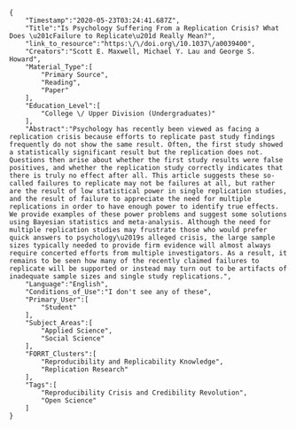 
    {
        "Timestamp":"2020-05-23T03:24:41.687Z",
        "Title":"Is Psychology Suffering From a Replication Crisis? What Does \u201cFailure to Replicate\u201d Really Mean?",
        "link_to_resource":"https:\/\/doi.org\/10.1037\/a0039400",
        "Creators":"Scott E. Maxwell, Michael Y. Lau and George S. Howard",
        "Material_Type":[
            "Primary Source",
            "Reading",
            "Paper"
        ],
        "Education_Level":[
            "College \/ Upper Division (Undergraduates)"
        ],
        "Abstract":"Psychology has recently been viewed as facing a replication crisis because efforts to replicate past study findings frequently do not show the same result. Often, the first study showed a statistically significant result but the replication does not. Questions then arise about whether the first study results were false positives, and whether the replication study correctly indicates that there is truly no effect after all. This article suggests these so-called failures to replicate may not be failures at all, but rather are the result of low statistical power in single replication studies, and the result of failure to appreciate the need for multiple replications in order to have enough power to identify true effects. We provide examples of these power problems and suggest some solutions using Bayesian statistics and meta-analysis. Although the need for multiple replication studies may frustrate those who would prefer quick answers to psychology\u2019s alleged crisis, the large sample sizes typically needed to provide firm evidence will almost always require concerted efforts from multiple investigators. As a result, it remains to be seen how many of the recently claimed failures to replicate will be supported or instead may turn out to be artifacts of inadequate sample sizes and single study replications.",
        "Language":"English",
        "Conditions_of_Use":"I don't see any of these",
        "Primary_User":[
            "Student"
        ],
        "Subject_Areas":[
            "Applied Science",
            "Social Science"
        ],
        "FORRT_Clusters":[
            "Reproducibility and Replicability Knowledge",
            "Replication Research"
        ],
        "Tags":[
            "Reproducibility Crisis and Credibility Revolution",
            "Open Science"
        ]
    }
